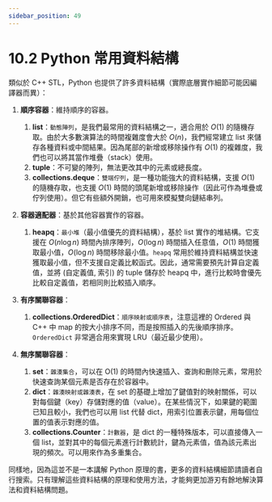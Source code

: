 ```yaml
---
sidebar_position: 49
---
```


# 10.2 Python 常用資料結構

類似於 C++ STL，Python 也提供了許多資料結構（實際底層實作細節可能因編譯器而異）：

1. **順序容器**：維持順序的容器。
   1. **list**：`動態陣列`，是我們最常用的資料結構之一，適合用於 $O(1)$ 的隨機存取。由於大多數演算法的時間複雜度會大於 $O(n)$，我們經常建立 list 來儲存各種資料或中間結果。因為尾部的新增或移除操作有 $O(1)$ 的複雜度，我們也可以將其當作堆疊（stack）使用。
   2. **tuple**：不可變的陣列，無法更改其中的元素或總長度。
   3. **collections.deque**：`雙端佇列`，是一種功能強大的資料結構，支援 $O(1)$ 的隨機存取，也支援 $O(1)$ 時間的頭尾新增或移除操作（因此可作為堆疊或佇列使用）。但它有些額外開銷，也可用來模擬雙向鏈結串列。

2. **容器適配器**：基於其他容器實作的容器。
   1. **heapq**：`最小堆`（最小值優先的資料結構），基於 list 實作的堆結構。它支援在 $O(n \log n)$ 時間內排序陣列，$O(\log n)$ 時間插入任意值，$O(1)$ 時間獲取最小值，$O(\log n)$ 時間移除最小值。`heapq` 常用於維持資料結構並快速獲取最小值，但不支援自定義比較函式。因此，通常需要預先計算自定義值，並將 (自定義值, 索引) 的 tuple 儲存於 heapq 中，進行比較時會優先比較自定義值，若相同則比較插入順序。

3. **有序關聯容器**：
   1. **collections.OrderedDict**：`順序映射或順序表`，注意這裡的 Ordered 與 C++ 中 map 的按大小排序不同，而是按照插入的先後順序排序。`OrderedDict` 非常適合用來實現 LRU（最近最少使用）。
4. **無序關聯容器**：
   1. **set**：`雜湊集合`，可以在 O(1) 的時間內快速插入、查詢和刪除元素，常用於快速查詢某個元素是否存在於容器中。
   2. **dict**：`雜湊映射或雜湊表`，在 set 的基礎上增加了鍵值對的映射關係，可以對每個鍵（key）存儲對應的值（value）。在某些情況下，如果鍵的範圍已知且較小，我們也可以用 list 代替 dict，用索引位置表示鍵，用每個位置的值表示對應的值。
   3. **collections.Counter**：`計數器`，是 dict 的一種特殊版本，可以直接傳入一個 list，並對其中的每個元素進行計數統計，鍵為元素值，值為該元素出現的頻次。可以用來作為多重集合。

同樣地，因為這並不是一本講解 Python 原理的書，更多的資料結構細節請讀者自行搜索。只有理解這些資料結構的原理和使用方法，才能夠更加游刃有餘地解決算法和資料結構問題。
